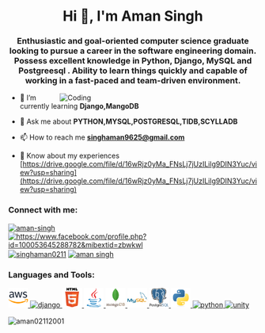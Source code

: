 <h1 align="center">Hi 👋, I'm Aman Singh</h1>
<h3 align="center">Enthusiastic and goal-oriented computer science graduate looking to pursue a career in the software engineering domain. Possess excellent knowledge in Python, Django, MySQL and Postgreesql . Ability to learn things quickly and capable of working in a fast-paced and team-driven environment.</h3>
<img align="right" alt="Coding" width="400" src="https://cdn.dribbble.com/users/1162077/screenshots/3848914/programmer.gif">


- 🌱 I’m currently learning **Django,MangoDB**

- 💬 Ask me about **PYTHON,MYSQL,POSTGRESQL,TIDB,SCYLLADB**

- 📫 How to reach me **singhaman9625@gmail.com**

- 📄 Know about my experiences [https://drive.google.com/file/d/16wRjz0yMa_FNsLj7jUzILilg9DIN3Yuc/view?usp=sharing](https://drive.google.com/file/d/16wRjz0yMa_FNsLj7jUzILilg9DIN3Yuc/view?usp=sharing)

<h3 align="left">Connect with me:</h3>
<p align="left">
<a href="https://linkedin.com/in/aman-singh" target="blank"><img align="center" src="https://raw.githubusercontent.com/rahuldkjain/github-profile-readme-generator/master/src/images/icons/Social/linked-in-alt.svg" alt="aman-singh" height="30" width="40" /></a>
<a href="https://fb.com/https://www.facebook.com/profile.php?id=100053645288782&mibextid=zbwkwl" target="blank"><img align="center" src="https://raw.githubusercontent.com/rahuldkjain/github-profile-readme-generator/master/src/images/icons/Social/facebook.svg" alt="https://www.facebook.com/profile.php?id=100053645288782&mibextid=zbwkwl" height="30" width="40" /></a>
<a href="https://instagram.com/singhaman0211" target="blank"><img align="center" src="https://raw.githubusercontent.com/rahuldkjain/github-profile-readme-generator/master/src/images/icons/Social/instagram.svg" alt="singhaman0211" height="30" width="40" /></a>
<a href="https://www.leetcode.com/aman singh" target="blank"><img align="center" src="https://raw.githubusercontent.com/rahuldkjain/github-profile-readme-generator/master/src/images/icons/Social/leet-code.svg" alt="aman singh" height="30" width="40" /></a>
</p>

<h3 align="left">Languages and Tools:</h3>
<p align="left"> <a href="https://aws.amazon.com" target="_blank" rel="noreferrer"> <img src="https://raw.githubusercontent.com/devicons/devicon/master/icons/amazonwebservices/amazonwebservices-original-wordmark.svg" alt="aws" width="40" height="40"/> </a> <a href="https://www.djangoproject.com/" target="_blank" rel="noreferrer"> <img src="https://cdn.worldvectorlogo.com/logos/django.svg" alt="django" width="40" height="40"/> </a> <a href="https://www.w3.org/html/" target="_blank" rel="noreferrer"> <img src="https://raw.githubusercontent.com/devicons/devicon/master/icons/html5/html5-original-wordmark.svg" alt="html5" width="40" height="40"/> </a> <a href="https://www.java.com" target="_blank" rel="noreferrer"> <img src="https://raw.githubusercontent.com/devicons/devicon/master/icons/java/java-original.svg" alt="java" width="40" height="40"/> </a> <a href="https://www.mongodb.com/" target="_blank" rel="noreferrer"> <img src="https://raw.githubusercontent.com/devicons/devicon/master/icons/mongodb/mongodb-original-wordmark.svg" alt="mongodb" width="40" height="40"/> </a> <a href="https://www.mysql.com/" target="_blank" rel="noreferrer"> <img src="https://raw.githubusercontent.com/devicons/devicon/master/icons/mysql/mysql-original-wordmark.svg" alt="mysql" width="40" height="40"/> </a> <a href="https://www.postgresql.org" target="_blank" rel="noreferrer"> <img src="https://raw.githubusercontent.com/devicons/devicon/master/icons/postgresql/postgresql-original-wordmark.svg" alt="postgresql" width="40" height="40"/> </a> <a href="https://www.python.org" target="_blank" rel="noreferrer"> <img src="https://raw.githubusercontent.com/devicons/devicon/master/icons/python/python-original.svg" alt="python" width="40" height="40"/> </a> <a href="https://www.pingcap.com/" target="_blank" rel="noreferrer"> <img src="https://static.pingcap.com/files/2024/09/26025718/TiDB-Logo-overview.png" alt="python" width="40" height="40"/> </a> <a href="https://www.pingcap.com/" target="_blank" rel="noreferrer"> <img src="https://www.pingcap.com/" alt="unity" width="40" height="40"/> </a> </p>


<p><img align="center" src="https://github-readme-stats.vercel.app/api/top-langs?username=aman02112001&show_icons=true&locale=en&layout=compact" alt="aman02112001" /></p>
